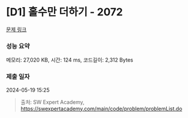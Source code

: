 # [D1] 홀수만 더하기 - 2072 

[문제 링크](https://swexpertacademy.com/main/code/problem/problemDetail.do?contestProbId=AV5QSEhaA5sDFAUq) 

### 성능 요약

메모리: 27,020 KB, 시간: 124 ms, 코드길이: 2,312 Bytes

### 제출 일자

2024-05-19 15:25



> 출처: SW Expert Academy, https://swexpertacademy.com/main/code/problem/problemList.do